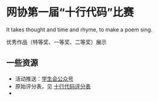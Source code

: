 # 网协第一届“十行代码”比赛
It takes thought and time and rhyme, to make a poem sing.

优秀作品（特等奖、一等奖、二等奖）展示

## 一些资源

- 活动推送：[学生会公众号](https://mp.weixin.qq.com/s?__biz=MjM5NjE3NjI1Mw==&mid=2651367578&idx=1&sn=2afc29dabc69ce30d0972339867b0a88&chksm=bd1140888a66c99ed03274414697a9cca1b82f992dc3f6147d317dcf41f69b927355e4209e79&mpshare=1&scene=23&srcid=04242Po06YoLlFnuxb6rQYk7&sharer_sharetime=1682341283113&sharer_shareid=58bb95d0c9ada8587b0bde17bffbb749#rd)
- 原始评分表，见 [十行代码评分表](./%E5%8D%81%E8%A1%8C%E4%BB%A3%E7%A0%81%E8%AF%84%E5%88%86%E8%A1%A8.xlsx)
- 
